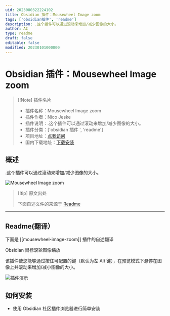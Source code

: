 ```yaml
---
uid: 2023080322224102
title: Obsidian 插件：Mousewheel Image zoom
tags: ['obsidian插件', 'readme']
description: .这个插件可以通过滚动来增加/减少图像的大小。
author: AI
type: readme
draft: false
editable: false
modified: 20230101000000
---
```


# Obsidian 插件：Mousewheel Image zoom

> [!Note] 插件名片
> - 插件名称：Mousewheel Image zoom
> - 插件作者：Nico Jeske
> - 插件说明：.这个插件可以通过滚动来增加/减少图像的大小。
> - 插件分类：['obsidian 插件 ', 'readme']
> - 项目地址：[点我访问](https://github.com/nicojeske/mousewheel-image-zoom)
> - 国内下载地址：[下载安装](https://pkmer.cn/products/plugin/pluginMarket/?mousewheel-image-zoom)

## 概述

.这个插件可以通过滚动来增加/减少图像的大小。

![Mousewheel Image zoom](https://cdn.pkmer.cn/covers/mousewheel-image-zoom_new.gif!pkmer)

> [!tip] 原文出处
>
>下面自述文件的来源于 [Readme](https://ghproxy.net/https://raw.githubusercontent.com/nicojeske/mousewheel-image-zoom/master/README.md)
>

---

## Readme(翻译）

下面是 [[mousewheel-image-zoom]] 插件的自述翻译

Obsidian 鼠标滚轮图像缩放

该插件使您能够通过按住可配置的键（默认为左 Alt 键），在预览模式下悬停在图像上并滚动来增加/减小图像的大小。

![插件演示](https://raw.githubusercontent.com/nicojeske/mousewheel-image-zoom/master/Animation.gif)

## 如何安装

- 使用 Obsidian 社区插件浏览器进行简单安装



